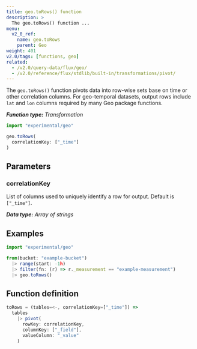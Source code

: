 ```yaml
---
title: geo.toRows() function
description: >
  The geo.toRows() function ...
menu:
  v2_0_ref:
    name: geo.toRows
    parent: Geo
weight: 401
v2.0/tags: [functions, geo]
related:
  - /v2.0/query-data/flux/geo/
  - /v2.0/reference/flux/stdlib/built-in/transformations/pivot/
---
```


The `geo.toRows()` function pivots data into row-wise sets base on time or other correlation columns.
For geo-temporal datasets, output rows include `lat` and `lon` columns required by
many Geo package functions.

_**Function type:** Transformation_

```js
import "experimental/geo"

geo.toRows(
  correlationKey: ["_time"]
)
```

## Parameters

### correlationKey
List of columns used to uniquely identify a row for output.
Default is `["_time"]`.

_**Data type:** Array of strings_

## Examples
```js
import "experimental/geo"

from(bucket: "example-bucket")
  |> range(start: -1h)
  |> filter(fn: (r) => r._measurement == "example-measurement")
  |> geo.toRows()
```

## Function definition
```js
toRows = (tables=<-, correlationKey=["_time"]) =>
  tables
    |> pivot(
      rowKey: correlationKey,
      columnKey: ["_field"],
      valueColumn: "_value"
    )
```
